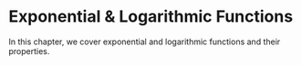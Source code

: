 # Exponential & Logarithmic Functions

In this chapter, we cover exponential and logarithmic functions and their properties.

```{tableofcontents}
```